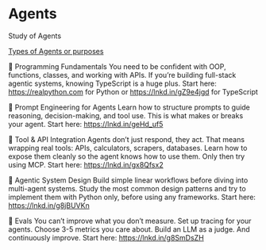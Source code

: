 # Agents
Study of Agents 

[Types of Agents or purposes](
https://www.linkedin.com/posts/rakeshgohel01_must-read-the-terminologies-if-you-want-to-activity-7336372006172377089-jmiC?utm_source=share&utm_medium=member_desktop&rcm=ACoAAAOZaOEBeFloqbD-VMzv8UZuxgvM5jjioe8)


🔑 Programming Fundamentals
You need to be confident with OOP, functions, classes, and working with APIs. If you’re building full-stack agentic systems, knowing TypeScript is a huge plus.
Start here: https://realpython.com for Python or https://lnkd.in/gZ9e4jgd for TypeScript 

🔑 Prompt Engineering for Agents
 Learn how to structure prompts to guide reasoning, decision-making, and tool use. This is what makes or breaks your agent.
Start here: https://lnkd.in/geHd_uf5

🔑 Tool & API Integration
Agents don’t just respond, they act. That means wrapping real tools: APIs, calculators, scrapers, databases. Learn how to expose them cleanly so the agent knows how to use them. Only then try using MCP. 
Start here: https://lnkd.in/gx8Qfsx2

🔑 Agentic System Design 
Build simple linear workflows before diving into multi-agent systems. 
Study the most common design patterns and try to implement them with Python only, before using any frameworks.
Start here: https://lnkd.in/g8jBUVKn

🔑 Evals 
 You can’t improve what you don’t measure. Set up tracing for your agents. Choose 3-5 metrics you care about. Build an LLM as a judge. And continuously improve. 
Start here: https://lnkd.in/g8SmDsZH

